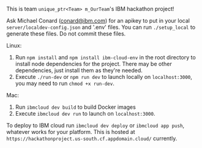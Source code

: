 This is team `unique_ptr<Team> m_OurTeam`'s IBM hackathon project!

Ask Michael Conard (conard@ibm.com) for an apikey to put in your local `server/localdev-config.json` and '.env' files. You can run `./setup_local` to generate these files. Do not commit these files.

Linux:

1. Run `npm install` and `npm install ibm-cloud-env` in the root directory to install node dependencies for the project. There may be other dependencies, just install them as they're needed.
2. Execute `./run-dev` or `npm run dev` to launch locally on `localhost:3000`, you may need to run `chmod +x run-dev`.

Mac:

1. Run `ibmcloud dev build` to build Docker images
2. Execute `ibmcloud dev run` to launch on `localhost:3000`.

To deploy to IBM cloud run `ibmcloud dev deploy` or `ibmcloud app push`, whatever works for your platform. 
This is hosted at `https://hackathonproject.us-south.cf.appdomain.cloud/` currently.
